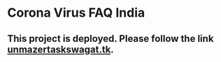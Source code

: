 # Corona Virus FAQ India

## This project is deployed. Please follow the link [unmazertaskswagat.tk](https://github.com/facebook/create-react-app).
